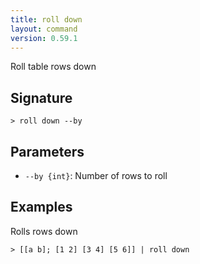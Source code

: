 ```yaml
---
title: roll down
layout: command
version: 0.59.1
---
```


Roll table rows down

## Signature

```> roll down --by```

## Parameters

 -  `--by {int}`: Number of rows to roll

## Examples

Rolls rows down
```shell
> [[a b]; [1 2] [3 4] [5 6]] | roll down
```
